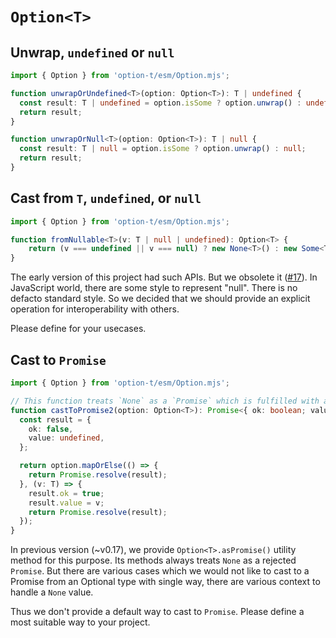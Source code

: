 # `Option<T>`

## Unwrap, `undefined` or `null`

```typescript
import { Option } from 'option-t/esm/Option.mjs';

function unwrapOrUndefined<T>(option: Option<T>): T | undefined {
  const result: T | undefined = option.isSome ? option.unwrap() : undefined;
  return result;
}

function unwrapOrNull<T>(option: Option<T>): T | null {
  const result: T | null = option.isSome ? option.unwrap() : null;
  return result;
}
```


## Cast from `T`, `undefined`, or `null`

```typescript
import { Option } from 'option-t/esm/Option.mjs';

function fromNullable<T>(v: T | null | undefined): Option<T> {
    return (v === undefined || v === null) ? new None<T>() : new Some<T>(v);
}
```

The early version of this project had such APIs. But we obsolete it ([#17](https://github.com/karen-irc/option-t/issues/17)).
In JavaScript world, there are some style to represent "null". There is no defacto standard style.
So we decided that we should provide an explicit operation for interoperability with others.

Please define for your usecases.


## Cast to `Promise`

```typescript
import { Option } from 'option-t/esm/Option.mjs';

// This function treats `None` as a `Promise` which is fulfilled with a tagged union object.
function castToPromise2(option: Option<T>): Promise<{ ok: boolean; value: T }> {
  const result = {
    ok: false,
    value: undefined,
  };

  return option.mapOrElse(() => {
    return Promise.resolve(result);
  }, (v: T) => {
    result.ok = true;
    result.value = v;
    return Promise.resolve(result);
  });
}
```

In previous version (~v0.17), we provide `Option<T>.asPromise()` utility method for this purpose.
Its methods always treats `None` as a rejected `Promise`.
But there are various cases which we would not like to cast to a Promise from an Optional type with single way,
there are various context to handle a `None` value.

Thus we don't provide a default way to cast to `Promise`. Please define a most suitable way to your project.

